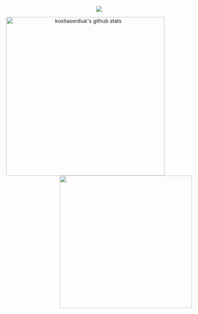 <!--- Picture --->
<p align="center">
<img src="https://github.com/kostiaserdiuk/serdiuk/blob/main/picture/gif-line.gif" />
</p align="center">
<p align="center">
<img align="left" width="430" height="auto" alt="kostiaserdiuk's github stats" src="https://github-readme-stats.vercel.app/api?username=kostiaserdiuk&show_icons=true&theme=radical&count_private=true&amp&include_all_commits=true">
<img align="right" width="359" height="auto" src="https://github-readme-stats.vercel.app/api/top-langs/?username=kostiaserdiuk&layout=compact&theme=radical">
</p align="center">
